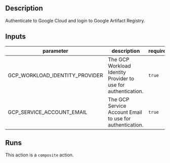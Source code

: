 ## Description

Authenticate to Google Cloud and login to Google Artifact Registry.

## Inputs

| parameter | description | required | default |
| --- | --- | --- | --- |
| GCP_WORKLOAD_IDENTITY_PROVIDER | The GCP Workload Identity Provider to use for authentication. | `true` |  |
| GCP_SERVICE_ACCOUNT_EMAIL | The GCP Service Account Email to use for authentication. | `true` |  |


## Runs

This action is a `composite` action.


